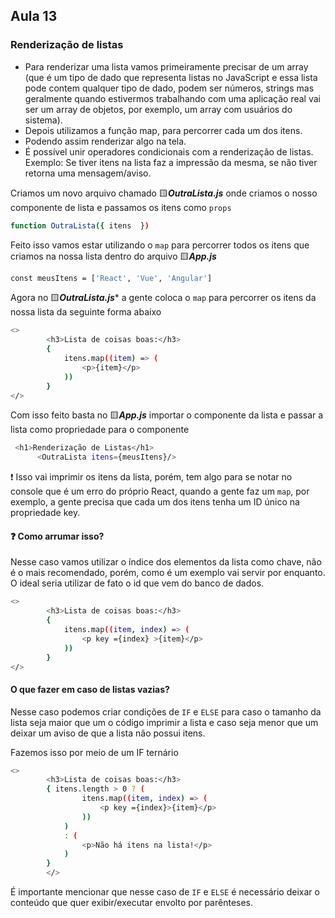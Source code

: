 ## Aula 13
### Renderização de listas
- Para renderizar uma lista vamos primeiramente precisar de um array (que é um tipo de dado que representa listas no JavaScript e essa lista pode contem qualquer tipo de dado, podem ser números, strings mas geralmente quando estivermos trabalhando com uma aplicação real vai ser um array de objetos, por exemplo, um array com usuários do sistema).
- Depois utilizamos a função map, para percorrer cada um dos itens.
- Podendo assim renderizar algo na tela.
- É possível unir operadores condicionais com a renderização de listas. Exemplo: Se tiver itens na lista faz a impressão da mesma, se não tiver retorna uma mensagem/aviso.


Criamos um novo arquivo chamado 🟨***OutraLista.js*** onde criamos o nosso componente de lista e passamos os itens como ```props```
```bash
function OutraLista({ itens  })
```

Feito isso vamos estar utilizando o ```map``` para percorrer todos os itens que criamos na nossa lista dentro do arquivo 🟨***App.js***
```bash
const meusItens = ['React', 'Vue', 'Angular']
```

Agora no 🟨***OutraLista.js**** a gente coloca o ```map``` para percorrer os itens da nossa lista da seguinte forma abaixo
```bash
<>
        <h3>Lista de coisas boas:</h3>
        {
            itens.map((item) => (
                <p>{item}</p>
            ))
        }
</>
```

Com isso feito basta no 🟨***App.js*** importar o componente da lista e passar a lista como propriedade para o componente
```bash
 <h1>Renderização de Listas</h1>
      <OutraLista itens={meusItens}/>
```


❗ Isso vai imprimir os itens da lista, porém, tem algo para se notar no console que é um erro do próprio React, quando a gente faz um ```map```, por exemplo, a gente precisa que cada um dos itens tenha um ID único na propriedade key.


#### ❓ Como arrumar isso?

Nesse caso vamos utilizar o índice dos elementos da lista como chave, não é o mais recomendado, porém, como é um exemplo vai servir por enquanto. O ideal seria utilizar de fato o id que vem do banco de dados.

```bash
<>
        <h3>Lista de coisas boas:</h3>
        {
            itens.map((item, index) => (
                <p key ={index} >{item}</p>
            ))
        }
</>
```

#### O que fazer em caso de listas vazias? 
Nesse caso podemos criar condições de ```IF``` e ```ELSE``` para caso o tamanho da lista seja maior que um o código imprimir a lista e caso seja menor que um deixar um aviso de que a lista não possui itens.

Fazemos isso por meio de um IF ternário
```bash
<>
        <h3>Lista de coisas boas:</h3>
        { itens.length > 0 ? (
                itens.map((item, index) => (
                    <p key ={index}>{item}</p>
                ))
            )
            : (
                <p>Não há itens na lista!</p>
            )
        }
        </>
```

É importante mencionar que nesse caso de ```IF``` e ```ELSE``` é necessário deixar o conteúdo que quer exibir/executar envolto por parênteses. 

